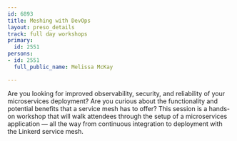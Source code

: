 ```yaml
---
id: 6893
title: Meshing with DevOps
layout: preso_details
track: full day workshops
primary:
  id: 2551
persons:
- id: 2551
  full_public_name: Melissa McKay

---
```

Are you looking for improved observability, security, and reliability of your microservices deployment? Are you curious about the functionality and potential benefits that a service mesh has to offer? This session is a hands-on workshop that will walk attendees through the setup of a microservices application — all the way from continuous integration to deployment with the Linkerd service mesh.